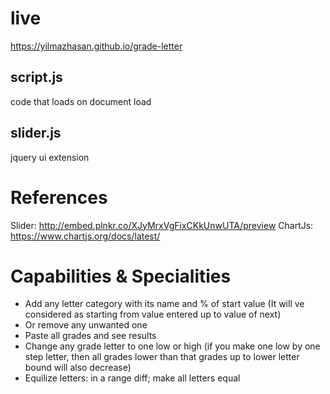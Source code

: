 # live
https://yilmazhasan.github.io/grade-letter

script.js
---------------
code that loads on document load

slider.js
---------------
jquery ui extension


# References
Slider: http://embed.plnkr.co/XJyMrxVgFixCKkUnwUTA/preview
ChartJs: https://www.chartjs.org/docs/latest/


# Capabilities & Specialities
  - Add any letter category with its name and % of start value (It will ve considered as starting from value entered up to value of next)
  - Or remove any unwanted one
  - Paste all grades and see results
  - Change any grade letter to one low or high (if you make one low by one step letter, then all grades lower than that grades up to lower letter bound will also decrease)
  - Equilize letters: in a range diff; make all letters equal
